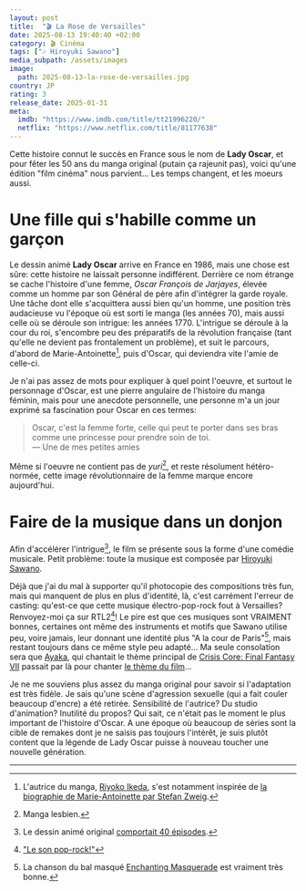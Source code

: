 ```yaml
---
layout: post
title:  "🎬 La Rose de Versailles"
date: 2025-08-13 19:40:40 +02:00
category: 🎬 Cinéma
tags: ["🎶 Hiroyuki Sawano"]
media_subpath: /assets/images
image:
  path: 2025-08-13-la-rose-de-versailles.jpg
country: JP
rating: 3
release_date: 2025-01-31
meta:
  imdb: "https://www.imdb.com/title/tt21996220/"
  netflix: "https://www.netflix.com/title/81177638"
---
```


Cette histoire connut le succès en France sous le nom de **Lady Oscar**, et pour fêter les 50 ans du manga original (putain ça rajeunit pas), voici qu'une édition "film cinéma" nous parvient... Les temps changent, et les moeurs aussi.

# Une fille qui s'habille comme un garçon

Le dessin animé **Lady Oscar** arrive en France en 1986, mais une chose est sûre: cette histoire ne laissait personne indifférent. Derrière ce nom étrange se cache l'histoire d'une femme, _Oscar François de Jarjayes_, élevée comme un homme par son Général de père afin d'intégrer la garde royale. Une tâche dont elle s'acquittera aussi bien qu'un homme, une position très audacieuse vu l'époque où est sorti le manga (les années 70), mais aussi celle où se déroule son intrigue: les années 1770. L'intrigue se déroule à la cour du roi, s'encombre peu des préparatifs de la révolution française (tant qu'elle ne devient pas frontalement un problème), et suit le parcours, d'abord de Marie-Antoinette[^1], puis d'Oscar, qui deviendra vite l'amie de celle-ci.

Je n'ai pas assez de mots pour expliquer à quel point l'oeuvre, et surtout le personnage d'Oscar, est une pierre angulaire de l'histoire du manga féminin, mais pour une anecdote personnelle, une personne m'a un jour exprimé sa fascination pour Oscar en ces termes:

> Oscar, c'est la femme forte, celle qui peut te porter dans ses bras comme une princesse pour prendre soin de toi.   
> — Une de mes petites amies   

Même si l'oeuvre ne contient pas de _yuri_[^2], et reste résolument hétéro-normée, cette image révolutionnaire de la femme marque encore aujourd'hui.

# Faire de la musique dans un donjon

Afin d'accélérer l'intrigue[^3], le film se présente sous la forme d'une comédie musicale. Petit problème: toute la musique est composée par [Hiroyuki Sawano](/tags/hiroyuki-sawano/).

Déjà que j'ai du mal à supporter qu'il photocopie des compositions très fun, mais qui manquent de plus en plus d'identité, là, c'est carrément l'erreur de casting: qu'est-ce que cette musique électro-pop-rock fout à Versailles? Renvoyez-moi ça sur RTL2[^4]! Le pire est que ces musiques sont VRAIMENT bonnes, certaines ont même des instruments et motifs que Sawano utilise peu, voire jamais, leur donnant une identité plus "A la cour de Paris"[^5], mais restant toujours dans ce même style peu adapté... Ma seule consolation sera que [<i class="fab fa-wikipedia-w"></i> Ayaka](https://en.wikipedia.org/wiki/Ayaka), qui chantait le thème principal de [<i class="fab fa-wikipedia-w"></i> Crisis Core: Final Fantasy VII](https://en.wikipedia.org/wiki/Crisis_Core:_Final_Fantasy_VII) passait par là pour chanter [<i class="fab fa-youtube"></i> le thème du film](https://www.youtube.com/watch?v=H2O4lRmLrZ8)...

Je ne me souviens plus assez du manga original pour savoir si l'adaptation est très fidèle. Je sais qu'une scène d'agression sexuelle (qui a fait couler beaucoup d'encre) a été retirée. Sensibilité de l'autrice? Du studio d'animation? Inutilité du propos? Qui sait, ce n'était pas le moment le plus important de l'histoire d'Oscar. A une époque où beaucoup de séries sont la cible de remakes dont je ne saisis pas toujours l'intérêt, je suis plutôt content que la légende de Lady Oscar puisse à nouveau toucher une nouvelle génération.

***
[^1]: L'autrice du manga, [<i class="fab fa-wikipedia-w"></i> Riyoko Ikeda](https://fr.wikipedia.org/wiki/Riyoko_Ikeda), s'est notamment inspirée de [<i class="fab fa-wikipedia-w"></i> la biographie de Marie-Antoinette par Stefan Zweig](https://fr.wikipedia.org/wiki/Marie-Antoinette_(biographie_de_Stefan_Zweig)).
[^2]: Manga lesbien.
[^3]: Le dessin animé original [comportait 40 épisodes](https://anidb.net/anime/181).
[^4]: [<i class="fab fa-youtube"></i>"Le son pop-rock!"](https://www.youtube.com/watch?v=_jeyypdHQ_0)
[^5]: La chanson du bal masqué [<i class="fab fa-youtube"></i> Enchanting Masquerade](https://www.youtube.com/watch?v=NUza_0TqeD8) est vraiment très bonne.